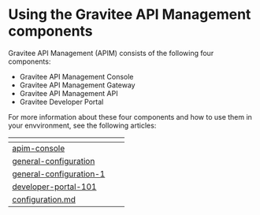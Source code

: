 # Using the Gravitee API Management components

Gravitee API Management (APIM) consists of the following four components:&#x20;

* Gravitee API Management Console&#x20;
* Gravitee API Management Gateway&#x20;
* Gravitee API Management API&#x20;
* Gravitee Developer Portal&#x20;

For more information about these four components and how to use them in your envvironment, see the following articles:&#x20;



<table data-view="cards"><thead><tr><th data-type="content-ref"></th><th></th><th></th></tr></thead><tbody><tr><td><a href="apim-console/">apim-console</a></td><td></td><td></td></tr><tr><td><a href="general-configuration/">general-configuration</a></td><td></td><td></td></tr><tr><td><a href="general-configuration-1/">general-configuration-1</a></td><td></td><td></td></tr><tr><td><a href="developer-portal-101/">developer-portal-101</a></td><td></td><td></td></tr><tr><td><a href="configuration.md">configuration.md</a></td><td></td><td></td></tr></tbody></table>

